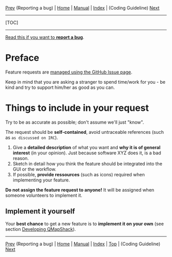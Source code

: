 [Prev](ReportBugs) (Reporting a bug) | [Home](Home) | [Manual](DocMain) | [Index](AxAdvIndex) | (Coding Guideline) [Next](DeveloperCodingGuideline)
- - -
[TOC]
- - -

[Read this if you want to **report a bug**](ReportBugs).

# Preface

Feature requests are [managed using the GitHub Issue page](https://github.com/Maproom/qmapshack/issues).

Keep in mind that you are asking a stranger to spend time/work for you - be kind and try to support him/her as good as you can.

# Things to include in your request

Try to be as accurate as possible; don't assume we'll just "know".

The request should be **self-contained**, avoid untraceable references (such as `as discussed on IRC`).

1. Give a **detailed description** of what you want and **why it is of general interest** (in your opinion). Just because software XYZ does it, is a bad reason.
2. Sketch in detail how you think the feature should be integrated into the GUI or the workflow.
3. If possible, **provide ressources** (such as icons) required when implementing your feature.

**Do not assign the feature request to anyone!** It will be assigned when someone volunteers to implement it.


## Implement it yourself

Your **best chance** to get a new feature is to **implement it on your own** (see section [Developing QMapShack](DeveloperCodingGuideline)).

- - -
[Prev](ReportBugs) (Reporting a bug) | [Home](Home) | [Manual](DocMain) | [Index](AxAdvIndex) | [Top](#) | (Coding Guideline) [Next](DeveloperCodingGuideline)

